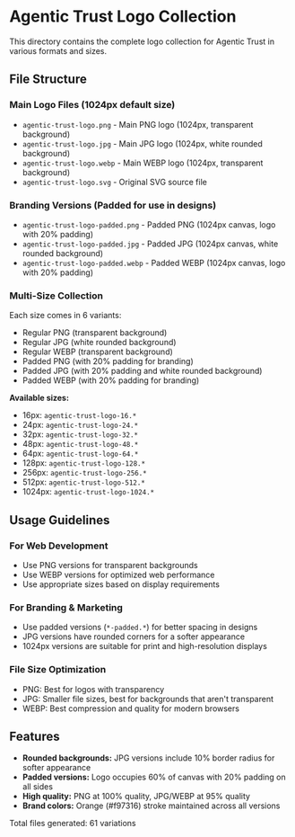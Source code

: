 # Agentic Trust Logo Collection

This directory contains the complete logo collection for Agentic Trust in various formats and sizes.

## File Structure

### Main Logo Files (1024px default size)
- `agentic-trust-logo.png` - Main PNG logo (1024px, transparent background)
- `agentic-trust-logo.jpg` - Main JPG logo (1024px, white rounded background)
- `agentic-trust-logo.webp` - Main WEBP logo (1024px, transparent background)
- `agentic-trust-logo.svg` - Original SVG source file

### Branding Versions (Padded for use in designs)
- `agentic-trust-logo-padded.png` - Padded PNG (1024px canvas, logo with 20% padding)
- `agentic-trust-logo-padded.jpg` - Padded JPG (1024px canvas, white rounded background)
- `agentic-trust-logo-padded.webp` - Padded WEBP (1024px canvas, logo with 20% padding)

### Multi-Size Collection
Each size comes in 6 variants:
- Regular PNG (transparent background)
- Regular JPG (white rounded background)
- Regular WEBP (transparent background)
- Padded PNG (with 20% padding for branding)
- Padded JPG (with 20% padding and white rounded background)
- Padded WEBP (with 20% padding for branding)

**Available sizes:**
- 16px: `agentic-trust-logo-16.*`
- 24px: `agentic-trust-logo-24.*`
- 32px: `agentic-trust-logo-32.*`
- 48px: `agentic-trust-logo-48.*`
- 64px: `agentic-trust-logo-64.*`
- 128px: `agentic-trust-logo-128.*`
- 256px: `agentic-trust-logo-256.*`
- 512px: `agentic-trust-logo-512.*`
- 1024px: `agentic-trust-logo-1024.*`

## Usage Guidelines

### For Web Development
- Use PNG versions for transparent backgrounds
- Use WEBP versions for optimized web performance
- Use appropriate sizes based on display requirements

### For Branding & Marketing
- Use padded versions (`*-padded.*`) for better spacing in designs
- JPG versions have rounded corners for a softer appearance
- 1024px versions are suitable for print and high-resolution displays

### File Size Optimization
- PNG: Best for logos with transparency
- JPG: Smaller file sizes, best for backgrounds that aren't transparent
- WEBP: Best compression and quality for modern browsers

## Features
- **Rounded backgrounds:** JPG versions include 10% border radius for softer appearance
- **Padded versions:** Logo occupies 60% of canvas with 20% padding on all sides
- **High quality:** PNG at 100% quality, JPG/WEBP at 95% quality
- **Brand colors:** Orange (#f97316) stroke maintained across all versions

Total files generated: 61 variations 